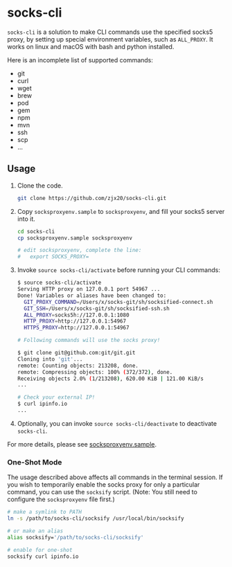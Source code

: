 socks-cli
=========

`socks-cli` is a solution to make CLI commands use the specified socks5 proxy, by setting up special environment variables, such as `ALL_PROXY`. It works on linux and macOS with bash and python installed.

Here is an incomplete list of supported commands:

* git
* curl
* wget
* brew
* pod
* gem
* npm
* mvn
* ssh
* scp
* ...

## Usage

1. Clone the code.
	```bash
	git clone https://github.com/zjx20/socks-cli.git
	```

2. Copy `socksproxyenv.sample` to `socksproxyenv`, and fill your socks5 server into it.
	```bash
	cd socks-cli
	cp socksproxyenv.sample socksproxyenv

	# edit socksproxyenv, complete the line:
	#   export SOCKS_PROXY=
	```

3. Invoke `source socks-cli/activate` before running your CLI commands:
	```bash
	$ source socks-cli/activate
	Serving HTTP proxy on 127.0.0.1 port 54967 ...
	Done! Variables or aliases have been changed to:
	  GIT_PROXY_COMMAND=/Users/x/socks-git/sh/socksified-connect.sh
	  GIT_SSH=/Users/x/socks-git/sh/socksified-ssh.sh
	  ALL_PROXY=socks5h://127.0.0.1:1080
	  HTTP_PROXY=http://127.0.0.1:54967
	  HTTPS_PROXY=http://127.0.0.1:54967

	# Following commands will use the socks proxy!

	$ git clone git@github.com:git/git.git
	Cloning into 'git'...
	remote: Counting objects: 213208, done.
	remote: Compressing objects: 100% (372/372), done.
	Receiving objects 2.0% (1/213208), 620.00 KiB | 121.00 KiB/s
	...

	# Check your external IP!
	$ curl ipinfo.io
	...
	```

4. Optionally, you can invoke `source socks-cli/deactivate` to deactivate `socks-cli`.

For more details, please see [socksproxyenv.sample](socksproxyenv.sample).

### One-Shot Mode

The usage described above affects all commands in the terminal session. If you wish to temporarily enable the socks proxy for only a particular command, you can use the `socksify` script. (Note: You still need to configure the `socksproxyenv` file first.)

```bash
# make a symlink to PATH
ln -s /path/to/socks-cli/socksify /usr/local/bin/socksify

# or make an alias
alias socksify='/path/to/socks-cli/socksify'

# enable for one-shot
socksify curl ipinfo.io
```
